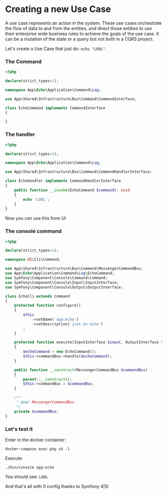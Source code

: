 # Creating a new Use Case

A use case represents an action in the system. These use cases orchestrate the flow of data to and from the entities, and direct those entities to use their enterprise wide business rules to achieve the goals of the use case.
It can be a mutation of the state or a query but not both in a CQRS project.

Let's create a Use Case that just do: `echo "LOOL"`.

### The Command

```php
<?php

declare(strict_types=1);

namespace App\Echo\Application\Command\Log;

use App\Shared\Infrastructure\Bus\Command\CommandInterface;

class EchoCommand implements CommandInterface
{

}
```

### The handler

```php
<?php

declare(strict_types=1);

namespace App\Echo\Application\Command\Log;

use App\Shared\Infrastructure\Bus\Command\CommandHandlerInterface;

class EchoHandler implements CommandHandlerInterface
{
    public function __invoke(EchoCommand $command): void
    {
        echo 'LOOL';
    }
}
```

Now you can use this from UI

### The console command

```php
<?php

declare(strict_types=1);

namespace UI\Cli\Command;

use App\Shared\Infrastructure\Bus\Command\MessengerCommandBus;
use App\Echo\Application\Command\Log\EchoCommand;
use Symfony\Component\Console\Command\Command;
use Symfony\Component\Console\Input\InputInterface;
use Symfony\Component\Console\Output\OutputInterface;

class EchoCli extends Command
{
    protected function configure()
    {
        $this
            ->setName('app:echo')
            ->setDescription('just an echo')
        ;
    }

    protected function execute(InputInterface $input, OutputInterface $output)
    {
        $echoCommand = new EchoCommand();
        $this->commandBus->handle($echoCommand);
    }

    public function __construct(MessengerCommandBus $commandBus)
    {
        parent::__construct();
        $this->commandBus = $commandBus;
    }

    /**
     * @var MessengerCommandBus
     */
    private $commandBus;
}
```

### Let's test it

Enter in the docker container:

`docker-compose exec php sh -l`

Execute:

`./bin/console app:echo`

You should see: `LOOL`

And that's all with 0 config thanks to Symfony 4|5!
